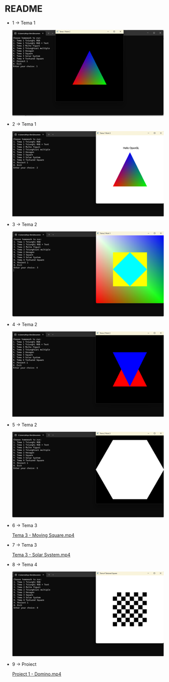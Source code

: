 # README

- 1 → Tema 1
    
    ![Tema 1 - Triunghi RGB.png](README%208b7f212a34db43d2b827f0b1a1bdd6a3/Tema_1_-_Triunghi_RGB.png)
    
- 2 → Tema 1
    
    ![Tema 1 - Triunghi RGB cu text.png](README%208b7f212a34db43d2b827f0b1a1bdd6a3/Tema_1_-_Triunghi_RGB_cu_text.png)
    
- 3 → Tema 2
    
    ![Tema 2 - Multe figuri.png](README%208b7f212a34db43d2b827f0b1a1bdd6a3/Tema_2_-_Multe_figuri.png)
    
- 4 → Tema 2
    
    ![Tema 2 - Triunghiuri Multiple.png](README%208b7f212a34db43d2b827f0b1a1bdd6a3/Tema_2_-_Triunghiuri_Multiple.png)
    
- 5 → Tema 2
    
    ![Tema 2 - Hexagon.png](README%208b7f212a34db43d2b827f0b1a1bdd6a3/Tema_2_-_Hexagon.png)
    
- 6 → Tema 3
    
    [Tema 3 - Moving Square.mp4](README%208b7f212a34db43d2b827f0b1a1bdd6a3/Tema_3_-_Moving_Square.mp4)
    
- 7 → Tema 3
    
    [Tema 3 - Solar System.mp4](README%208b7f212a34db43d2b827f0b1a1bdd6a3/Tema_3_-_Solar_System.mp4)
    
- 8 → Tema 4
    
    ![Tema 4 - Chessboard.png](README%208b7f212a34db43d2b827f0b1a1bdd6a3/Tema_4_-_Chessboard.png)
    
- 9 → Proiect
    
    [Proiect 1 - Domino.mp4](README%208b7f212a34db43d2b827f0b1a1bdd6a3/Proiect_1_-_Domino.mp4)